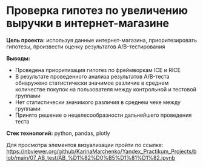 # Проверка гипотез по увеличению выручки в интернет-магазине

**Цель проекта:** используя данные интернет-магазина, приоритезировать гипотезы, произвести оценку результатов A/B-тестирования

**Выводы:** 

  - Проведена приоритизация гипотез по фреймворкам ICE и RICE
  - В результате проведенного анализа результатов A/B-теста обнаружено статистически значимое различие в среднем количестве покупок на пользователя между контрольной и тестовой группами
  - Нет статистически значимого различия в среднем чеке между группами
  - Принято решение о нецелесообразности дальнейшего проведения теста
  
**Стек технологий:** python, pandas, plotly

Для просмотра элементов визуализации пройти по ссылке: https://nbviewer.org/github/KarinaMarchenko/Yandex_Practikum_Projects/blob/main/07_AB_test/AB_%D1%82%D0%B5%D1%81%D1%82.ipynb
